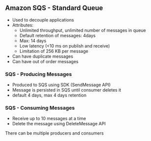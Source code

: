 ## Amazon SQS - Standard Queue
- Used to decouple applications
- Attributes:
	- Unlimited throughput, unlimited number of messages in queue
	- Default retention of messages: 4days
	- Max: 14 days
	- Low latency (<10 ms on publish and receive)
	- Limitation of 256 KB per message
- Can have duplicate messages
- Can have out of order messages

### SQS - Producing Messages
- Produced to SQS using SDK (SendMessage API)
- Message is persisted in SQS until consumer deletes it
- default 4 days, max 4 days retention 

### SQS - Consuming Messages
- Receive up to 10 messages at a time
- Delete the message using DeleteMessage API

There can be multiple producers and consumers